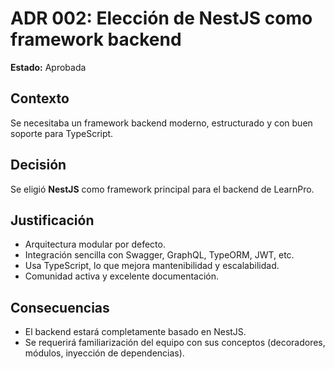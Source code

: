 # ADR 002: Elección de NestJS como framework backend

**Estado:** Aprobada

## Contexto

Se necesitaba un framework backend moderno, estructurado y con buen soporte para TypeScript.

## Decisión

Se eligió **NestJS** como framework principal para el backend de LearnPro.

## Justificación

- Arquitectura modular por defecto.
- Integración sencilla con Swagger, GraphQL, TypeORM, JWT, etc.
- Usa TypeScript, lo que mejora mantenibilidad y escalabilidad.
- Comunidad activa y excelente documentación.

## Consecuencias

- El backend estará completamente basado en NestJS.
- Se requerirá familiarización del equipo con sus conceptos (decoradores, módulos, inyección de dependencias).

